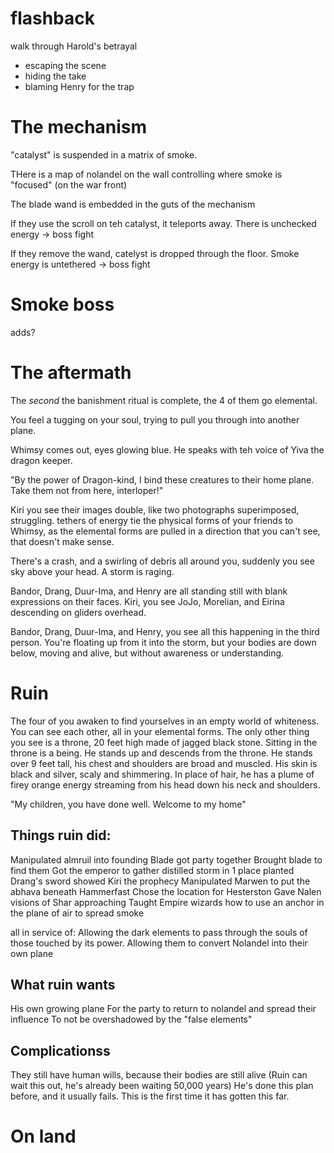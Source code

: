 # flashback

walk through Harold's betrayal

* escaping the scene
* hiding the take
* blaming Henry for the trap

# The mechanism

"catalyst" is suspended in a matrix of smoke.

THere is a map of nolandel on the wall controlling where smoke is "focused" (on the war front)

The blade wand is embedded in the guts of the mechanism

If they use the scroll on teh catalyst, it teleports away. There is unchecked energy -> boss fight

If they remove the wand, catelyst is dropped through the floor. Smoke energy is untethered -> boss fight

# Smoke boss

adds?

# The aftermath

The *second* the banishment ritual is complete, the 4 of them go elemental.

You feel a tugging on your soul, trying to pull you through into another plane.

Whimsy comes out, eyes glowing blue. He speaks with teh voice of Yiva the dragon keeper.

"By the power of Dragon-kind, I bind these creatures to their home plane. Take them not from here, interloper!"

Kiri you see their images double, like two photographs superimposed, struggling. tethers of energy tie the physical forms of your friends to Whimsy, as the elemental forms are pulled in a direction that you can't see, that doesn't make sense.

There's a crash, and a swirling of debris all around you, suddenly you see sky above your head. A storm is raging. 

Bandor, Drang, Duur-Ima, and Henry are all standing still with blank expressions on their faces. Kiri, you see JoJo, Morelian, and Eirina descending on gliders overhead.

<escape>

Bandor, Drang, Duur-Ima, and Henry, you see all this happening in the third person. You're floating up from it into the storm, but your bodies are down below, moving and alive, but without awareness or understanding.

# Ruin

The four of you awaken to find yourselves in an empty world of whiteness. You can see each other, all in your elemental forms. The only other thing you see is a throne, 20 feet high made of jagged black stone. Sitting in the throne is a being. He stands up and descends from the throne. He stands over 9 feet tall, his chest and shoulders are broad and muscled. His skin is black and silver, scaly and shimmering. In place of hair, he has a plume of firey orange energy streaming from his head down his neck and shoulders.

"My children, you have done well. Welcome to my home"

## Things ruin did:
Manipulated almruil into founding Blade
got party together
Brought blade to find them
Got the emperor to gather distilled storm in 1 place
planted Drang's sword
showed Kiri the prophecy
Manipulated Marwen to put the abhava beneath Hammerfast
Chose the location for Hesterston
Gave Nalen visions of Shar approaching
Taught Empire wizards how to use an anchor in the plane of air to spread smoke

all in service of:
Allowing the dark elements to pass through the souls of those touched by its power. Allowing them to convert Nolandel into their own plane

## What ruin wants
His own growing plane
For the party to return to nolandel and spread their influence
To not be overshadowed by the "false elements"

## Complicationss
They still have human wills, because their bodies are still alive (Ruin can wait this out, he's already been waiting 50,000 years)
He's done this plan before, and it usually fails. This is the first time it has gotten this far.

# On land